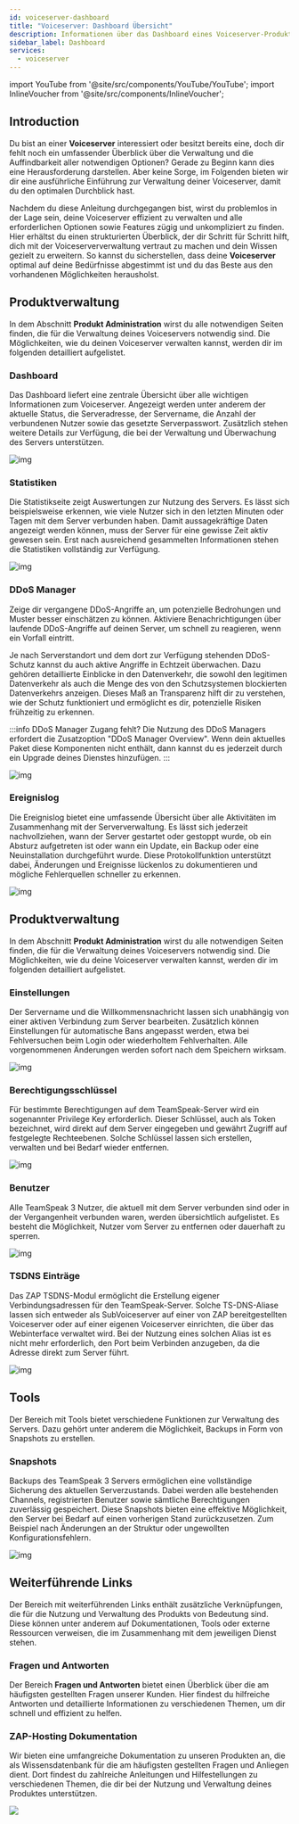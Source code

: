 ```yaml
---
id: voiceserver-dashboard
title: "Voiceserver: Dashboard Übersicht"
description: Informationen über das Dashboard eines Voiceserver-Produkts von ZAP-Hosting - ZAP-Hosting.com Dokumentation
sidebar_label: Dashboard
services:
  - voiceserver
---
```


import YouTube from '@site/src/components/YouTube/YouTube';
import InlineVoucher from '@site/src/components/InlineVoucher';

## Introduction

Du bist an einer **Voiceserver** interessiert oder besitzt bereits eine, doch dir fehlt noch ein umfassender Überblick über die Verwaltung und die Auffindbarkeit aller notwendigen Optionen? Gerade zu Beginn kann dies eine Herausforderung darstellen. Aber keine Sorge, im Folgenden bieten wir dir eine ausführliche Einführung zur Verwaltung deiner Voiceserver, damit du den optimalen Durchblick hast.

Nachdem du diese Anleitung durchgegangen bist, wirst du problemlos in der Lage sein, deine Voiceserver effizient zu verwalten und alle erforderlichen Optionen sowie Features zügig und unkompliziert zu finden. Hier erhältst du einen strukturierten Überblick, der dir Schritt für Schritt hilft, dich mit der Voiceserververwaltung vertraut zu machen und dein Wissen gezielt zu erweitern. So kannst du sicherstellen, dass deine **Voiceserver** optimal auf deine Bedürfnisse abgestimmt ist und du das Beste aus den vorhandenen Möglichkeiten herausholst.



## Produktverwaltung

In dem Abschnitt **Produkt Administration** wirst du alle notwendigen Seiten finden, die für die Verwaltung deines Voiceservers notwendig sind. Die Möglichkeiten, wie du deinen Voiceserver verwalten kannst, werden dir im folgenden detailliert aufgelistet.




### Dashboard

Das Dashboard liefert eine zentrale Übersicht über alle wichtigen Informationen zum Voiceserver. Angezeigt werden unter anderem der aktuelle Status, die Serveradresse, der Servername, die Anzahl der verbundenen Nutzer sowie das gesetzte Serverpasswort. Zusätzlich stehen weitere Details zur Verfügung, die bei der Verwaltung und Überwachung des Servers unterstützen.

![img](https://screensaver01.zap-hosting.com/index.php/s/ZryFnMckWetXbTx/preview)

### Statistiken

Die Statistikseite zeigt Auswertungen zur Nutzung des Servers. Es lässt sich beispielsweise erkennen, wie viele Nutzer sich in den letzten Minuten oder Tagen mit dem Server verbunden haben. Damit aussagekräftige Daten angezeigt werden können, muss der Server für eine gewisse Zeit aktiv gewesen sein. Erst nach ausreichend gesammelten Informationen stehen die Statistiken vollständig zur Verfügung.

![img](https://screensaver01.zap-hosting.com/index.php/s/zYcyRdeHfaHqXt9/preview)



### DDoS Manager

Zeige dir vergangene DDoS-Angriffe an, um potenzielle Bedrohungen und Muster besser einschätzen zu können. Aktiviere Benachrichtigungen über laufende DDoS-Angriffe auf deinen Server, um schnell zu reagieren, wenn ein Vorfall eintritt.

Je nach Serverstandort und dem dort zur Verfügung stehenden DDoS-Schutz kannst du auch aktive Angriffe in Echtzeit überwachen. Dazu gehören detaillierte Einblicke in den Datenverkehr, die sowohl den legitimen Datenverkehr als auch die Menge des von den Schutzsystemen blockierten Datenverkehrs anzeigen. Dieses Maß an Transparenz hilft dir zu verstehen, wie der Schutz funktioniert und ermöglicht es dir, potenzielle Risiken frühzeitig zu erkennen.

:::info DDoS Manager Zugang fehlt?
Die Nutzung des DDoS Managers erfordert die Zusatzoption "DDoS Manager Overview". Wenn dein aktuelles Paket diese Komponenten nicht enthält, dann kannst du es jederzeit durch ein Upgrade deines Dienstes hinzufügen.
:::



![img](https://screensaver01.zap-hosting.com/index.php/s/ScCCCY52CMLgfyE/preview)

### Ereignislog

Die Ereignislog bietet eine umfassende Übersicht über alle Aktivitäten im Zusammenhang mit der Serververwaltung. Es lässt sich jederzeit nachvollziehen, wann der Server gestartet oder gestoppt wurde, ob ein Absturz aufgetreten ist oder wann ein Update, ein Backup oder eine Neuinstallation durchgeführt wurde. Diese Protokollfunktion unterstützt dabei, Änderungen und Ereignisse lückenlos zu dokumentieren und mögliche Fehlerquellen schneller zu erkennen.

![img](https://screensaver01.zap-hosting.com/index.php/s/DRFJR6pnL5XRLa5/preview)



## Produktverwaltung

In dem Abschnitt **Produkt Administration** wirst du alle notwendigen Seiten finden, die für die Verwaltung deines Voiceservers notwendig sind. Die Möglichkeiten, wie du deine Voiceserver verwalten kannst, werden dir im folgenden detailliert aufgelistet.

### Einstellungen

Der Servername und die Willkommensnachricht lassen sich unabhängig von einer aktiven Verbindung zum Server bearbeiten. Zusätzlich können Einstellungen für automatische Bans angepasst werden, etwa bei Fehlversuchen beim Login oder wiederholtem Fehlverhalten. Alle vorgenommenen Änderungen werden sofort nach dem Speichern wirksam.

![img](https://screensaver01.zap-hosting.com/index.php/s/B6W4ftB6TPGms8K/preview)



### Berechtigungsschlüssel

Für bestimmte Berechtigungen auf dem TeamSpeak-Server wird ein sogenannter Privilege Key erforderlich. Dieser Schlüssel, auch als Token bezeichnet, wird direkt auf dem Server eingegeben und gewährt Zugriff auf festgelegte Rechteebenen. Solche Schlüssel lassen sich erstellen, verwalten und bei Bedarf wieder entfernen.

![img](https://screensaver01.zap-hosting.com/index.php/s/6MjdtBmP7BbQ9cZ/preview)



### Benutzer

Alle TeamSpeak 3 Nutzer, die aktuell mit dem Server verbunden sind oder in der Vergangenheit verbunden waren, werden übersichtlich aufgelistet. Es besteht die Möglichkeit, Nutzer vom Server zu entfernen oder dauerhaft zu sperren.

![img](https://screensaver01.zap-hosting.com/index.php/s/N8J8ApX5HWEgnYR/preview)



### TSDNS Einträge

Das ZAP TSDNS-Modul ermöglicht die Erstellung eigener Verbindungsadressen für den TeamSpeak-Server. Solche TS-DNS-Aliase lassen sich entweder als SubVoiceserver auf einer von ZAP bereitgestellten Voiceserver oder auf einer eigenen Voiceserver einrichten, die über das Webinterface verwaltet wird. Bei der Nutzung eines solchen Alias ist es nicht mehr erforderlich, den Port beim Verbinden anzugeben, da die Adresse direkt zum Server führt.

![img](https://screensaver01.zap-hosting.com/index.php/s/c26gTpzprpky54H/preview)



## Tools

Der Bereich mit Tools bietet verschiedene Funktionen zur Verwaltung des Servers. Dazu gehört unter anderem die Möglichkeit, Backups in Form von Snapshots zu erstellen.

### Snapshots

Backups des TeamSpeak 3 Servers ermöglichen eine vollständige Sicherung des aktuellen Serverzustands. Dabei werden alle bestehenden Channels, registrierten Benutzer sowie sämtliche Berechtigungen zuverlässig gespeichert. Diese Snapshots bieten eine effektive Möglichkeit, den Server bei Bedarf auf einen vorherigen Stand zurückzusetzen. Zum Beispiel nach Änderungen an der Struktur oder ungewollten Konfigurationsfehlern.

![img](https://screensaver01.zap-hosting.com/index.php/s/XyT2q647ENeEZNA/preview)



## Weiterführende Links
Der Bereich mit weiterführenden Links enthält zusätzliche Verknüpfungen, die für die Nutzung und Verwaltung des Produkts von Bedeutung sind. Diese können unter anderem auf Dokumentationen, Tools oder externe Ressourcen verweisen, die im Zusammenhang mit dem jeweiligen Dienst stehen.

### Fragen und Antworten
Der Bereich **Fragen und Antworten** bietet einen Überblick über die am häufigsten gestellten Fragen unserer Kunden. Hier findest du hilfreiche Antworten und detaillierte Informationen zu verschiedenen Themen, um dir schnell und effizient zu helfen.

### ZAP-Hosting Dokumentation

Wir bieten eine umfangreiche Dokumentation zu unseren Produkten an, die als Wissensdatenbank für die am häufigsten gestellten Fragen und Anliegen dient. Dort findest du zahlreiche Anleitungen und Hilfestellungen zu verschiedenen Themen, die dir bei der Nutzung und Verwaltung deines Produktes unterstützen.

![](https://screensaver01.zap-hosting.com/index.php/s/a9ccomokEwYfPbo/preview)

<InlineVoucher />
